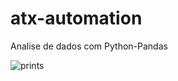# atx-automation
Analise de dados com Python-Pandas

![prints](https://user-images.githubusercontent.com/57095672/170329028-eb883aba-1cb7-4b2c-9417-10fab62b231c.PNG)
